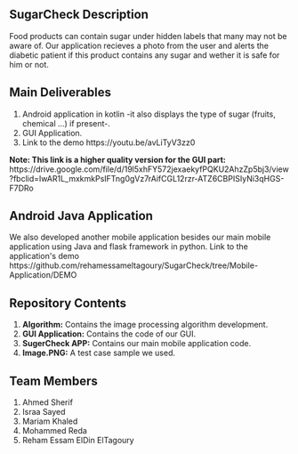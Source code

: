 ## SugarCheck Description
<p> Food products can contain sugar under hidden labels that many may not be aware of. Our application recieves a photo from the user and alerts the diabetic patient if this product contains any sugar and wether it is safe for him or not. <p>

## Main Deliverables 
<ol>
<li>Android application in kotlin -it also displays the type of sugar (fruits, chemical ...) if present-.</li>
<li>GUI Application.</li>
<li>Link to the demo https://youtu.be/avLiTyV3zz0</li>
</ol>
<strong>Note: This link is a higher quality version for the GUI part:</strong> https://drive.google.com/file/d/19l5xhFY572jexaekyfPQKU2AhzZp5bj3/view?fbclid=IwAR1L_mxkmkPsIFTng0gVz7rAifCGL12rzr-ATZ6CBPISIyNi3qHGS-F7DRo

## Android Java Application
<p>We also developed another mobile application besides our main mobile application using Java and flask framework in python.
Link to the application's demo https://github.com/rehamessameltagoury/SugarCheck/tree/Mobile-Application/DEMO</p>

## Repository Contents
<ol>
<li><strong>Algorithm:</strong> Contains the image processing algorithm development.</li>
<li><strong>GUI Application:</strong> Contains the code of our GUI.</li>
<li><strong>SugerCheck APP:</strong> Contains our main mobile application code.</li>
<li><strong>Image.PNG:</strong> A test case sample we used.</li>
</ol>

## Team Members 
<ol>
<li>Ahmed Sherif</li>
<li>Israa Sayed</li>
<li>Mariam Khaled</li>
<li>Mohammed Reda</li>
<li>Reham Essam ElDin ElTagoury</li>
</ol>

